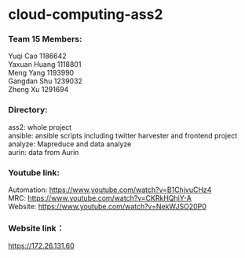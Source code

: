 # cloud-computing-ass2

### Team 15 Members:

Yuqi Cao 1186642  
Yaxuan Huang 1118801  
Meng Yang 1193990  
Gangdan Shu 1239032  
Zheng Xu 1291694  

### Directory:

ass2: whole project  
ansible: ansible scripts including twitter harvester and frontend project  
analyze: Mapreduce and data analyze  
aurin: data from Aurin  

### Youtube link:

Automation: https://www.youtube.com/watch?v=B1ChjvuCHz4  
MRC: https://www.youtube.com/watch?v=CKRkHQhiY-A  
Website: https://www.youtube.com/watch?v=NekWJSO20P0  

### Website link：
https://172.26.131.60
